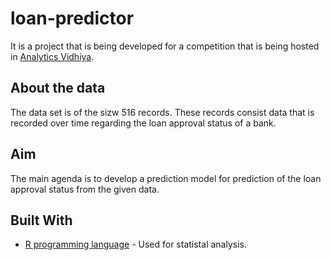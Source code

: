 # loan-predictor

It is a project that is being developed for a competition that is being hosted in [Analytics Vidhiya](https://datahack.analyticsvidhya.com/contest/practice-problem-loan-prediction-2/).

## About the data

The data set is of the sizw 516 records. These records consist data that is recorded over time regarding the loan approval status of a bank.

## Aim

The main agenda is to develop a prediction model for prediction of the loan approval status from the given data.

## Built With

* [R programming language](https://www.r-project.org/) - Used for statistal analysis.
